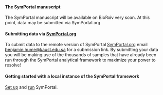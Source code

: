 #### The SymPortal manuscript
The SymPortal manuscript will be available on BioRxiv very soon. At this point, data may be submitted via SymPortal.org.

#### Submitting data via [SymPortal.org](http:symportal.org)
To submit data to the remote version of SymPortal  [SymPortal.org](http:symportal.org) email benjamin.hume@kaust.edu.sa for a submission link. By submitting your data you will be making use of the thousands of samples that have already been run through the SymPortal analytical framework to maximize your power to resolve!

#### Getting started with a local instance of the SymPortal framework
[Set up](https://github.com/SymPortal/SymPortal_framework/wiki/SymPortal-setup) and [run](https://github.com/SymPortal/SymPortal_framework/wiki/Running-SymPortal) SymPortal.


